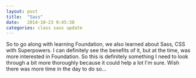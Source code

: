 ```yaml
---
layout: post
title:  "Sass"
date:   2014-10-23 9:45:30
categories: class sass update
---
```

So to go along with learning Foundation, we also learned about Sass, CSS with Superpowers. I can definitely see the benefits of it, but at the time, was more interested in Foundation. So this is definitely something I need to look through a bit more thoroughly because it could help a lot I'm sure. Wish there was more time in the day to do so...